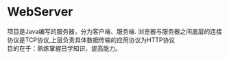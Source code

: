 
# WebServer

项目是Java编写的服务器，分为客户端、服务端.
浏览器与服务器之间底层的连接协议是TCP协议,上层负责具体数据传输的应用协议为HTTP协议
<br/>
目的在于：熟练掌握已学知识，提高能力。


